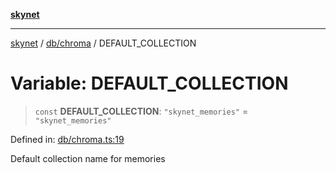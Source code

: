 [**skynet**](../../../README.md)

***

[skynet](../../../README.md) / [db/chroma](../README.md) / DEFAULT\_COLLECTION

# Variable: DEFAULT\_COLLECTION

> `const` **DEFAULT\_COLLECTION**: `"skynet_memories"` = `"skynet_memories"`

Defined in: [db/chroma.ts:19](https://github.com/patgpt/patgpt-mcp/blob/24221bd2d5cfea455baecbf5a23ebf603f90c59d/src/db/chroma.ts#L19)

Default collection name for memories
